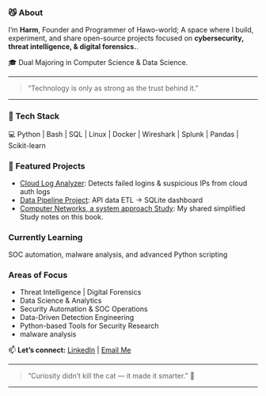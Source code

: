 
### 😼 About

I’m **Harm**, Founder and Programmer of Hawo-world; A space where I build, experiment, and share open-source projects focused on **cybersecurity, threat intelligence, & digital forensics.**.

🎓 Dual Majoring in Computer Science & Data Science. 

---

> “Technology is only as strong as the trust behind it.”

--- 

### 🧰 Tech Stack
💻 Python | Bash | SQL | Linux | Docker | Wireshark | Splunk | Pandas | Scikit-learn  


### 🚀 Featured Projects
-  [Cloud Log Analyzer](https://github.com/Hawo-world/cloud-log-analyzer): Detects failed logins & suspicious IPs from cloud auth logs   
-  [Data Pipeline Project](https://github.com/Hawo-world/cloud-data-pipeline): API data ETL → SQLite dashboard
-  [Computer Networks, a system approach Study](https://github.com/Hawo-world/Networks-A-System-Approach): My shared simplified Study notes on this book.

###  Currently Learning
SOC automation, malware analysis, and advanced Python scripting  

###  Areas of Focus
- Threat Intelligence | Digital Forensics
- Data Science & Analytics  
- Security Automation & SOC Operations  
- Data-Driven Detection Engineering  
- Python-based Tools for Security Research
- malware analysis  


📫 **Let’s connect:** [LinkedIn](www.linkedin.com/in/haw0) | [Email Me](hawo_world@protonmail.com) 
 

---

> “Curiosity didn’t kill the cat — it made it smarter.” 🐾  

---
